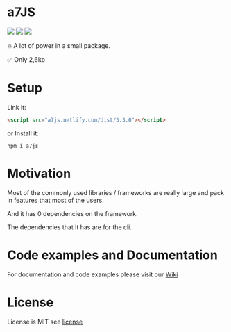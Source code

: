 # a7JS
![](https://img.shields.io/badge/build-passing-success) 
![](https://img.shields.io/badge/Latest%20version-v.3.3.0-blue)
![](https://img.shields.io/badge/Size-3kb-success)

🔥 A lot of power in a small package.

✅ Only 2,6kb

# Setup
Link it:
```html
<script src="a7js.netlify.com/dist/3.3.0"></script>
```
or Install it:
```npm
npm i a7js
```
# Motivation
Most of the commonly used libraries / frameworks are really large and pack in features that most of the users.

And it has 0 dependencies on the framework.

The dependencies that it has are for the cli. 

# Code examples and Documentation
For documentation and code examples please visit our [Wiki](https://github.com/anton7r/a7JS/wiki)

# License
License is MIT see [license](https://github.com/anton7r/a7JS/blob/master/LICENSE)
